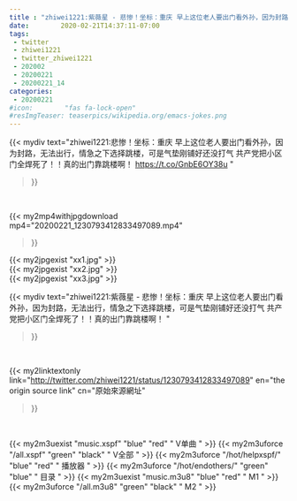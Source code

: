 ```yaml
---
title : "zhiwei1221:紫薇星 - 悲惨！坐标：重庆 早上这位老人要出门看外孙，因为封路，无法出行，情急之下选择跳楼，可是气垫刚铺好还没打气 共产党把小区门全焊死了！！真的出门靠跳楼啊！ "
date:        2020-02-21T14:37:11-07:00
tags:
 - twitter
 - zhiwei1221
 - twitter_zhiwei1221
 - 202002
 - 20200221
 - 20200221_14
categories:
 - 20200221
#icon:        "fas fa-lock-open"
#resImgTeaser: teaserpics/wikipedia.org/emacs-jokes.png
---
```


{{< mydiv text="zhiwei1221:悲惨！坐标：重庆 早上这位老人要出门看外孙，因为封路，无法出行，情急之下选择跳楼，可是气垫刚铺好还没打气 共产党把小区门全焊死了！！真的出门靠跳楼啊！ https://t.co/GnbE6OY38u "
>}}
<br>


{{< my2mp4withjpgdownload mp4="20200221_1230793412833497089.mp4"
>}}

{{< my2jpgexist "xx1.jpg" >}}<br>
{{< my2jpgexist "xx2.jpg" >}}<br>
{{< my2jpgexist "xx3.jpg" >}}<br>



{{< mydiv text="zhiwei1221:紫薇星 - 悲惨！坐标：重庆 早上这位老人要出门看外孙，因为封路，无法出行，情急之下选择跳楼，可是气垫刚铺好还没打气 共产党把小区门全焊死了！！真的出门靠跳楼啊！ "
>}}
<br>

{{< my2linktextonly link="http://twitter.com/zhiwei1221/status/1230793412833497089"
en="the origin source link" cn="原始來源網址"
>}}


<br>

{{< my2m3uexist "music.xspf"        "blue"   "red"    " V单曲 " >}} {{< my2m3uforce "/all.xspf"         "green"  "black"  " V全部 " >}} {{< my2m3uforce "/hot/helpxspf/"    "blue"   "red"    " 播放器 " >}} {{< my2m3uforce "/hot/endothers/"   "green"  "blue"   " 目录 " >}} {{< my2m3uexist "music.m3u8"        "blue"   "red"    " M1 " >}} {{< my2m3uforce "/all.m3u8"         "green"  "black"  " M2 " >}} 
